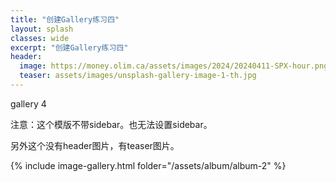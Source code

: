 ```yaml
---
title: "创建Gallery练习四"
layout: splash
classes: wide
excerpt: "创建Gallery练习四"
header:
  image: https://money.olim.ca/assets/images/2024/20240411-SPX-hour.png
  teaser: assets/images/unsplash-gallery-image-1-th.jpg
---
```


gallery 4

注意：这个模版不带sidebar。也无法设置sidebar。

另外这个没有header图片，有teaser图片。

{% include image-gallery.html folder="/assets/album/album-2" %} 



